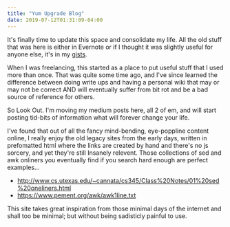 ```yaml
---
title: "Yum Upgrade Blog"
date: 2019-07-12T01:31:09-04:00
---
```

It's finally time to update this space and consolidate my life.  All the old stuff that was here is either in Evernote or if I thought it was slightly useful for anyone else, it's in my [gists](https://gist.github.com/alexcreek).

When I was freelancing, this started as a place to put useful stuff that I used more than once.  That was quite some time ago, and I've since learned the difference between doing write ups and having a personal wiki that may or may not be correct AND will eventually suffer from bit rot and be a bad source of reference for others. 

So Look Out. I'm moving my medium posts here, all 2 of em, and will start posting tid-bits of information what will forever change your life.

I've found that out of all the fancy mind-bending, eye-poppline content online, I really enjoy the old legacy sites from the early days, written in prefomatted html where the links are created by hand and there's no js sorcery, and yet they're still Insanely relevent. Those collections of sed and awk onliners you eventually find if you search hard enough are perfect examples...

* http://www.cs.utexas.edu/~cannata/cs345/Class%20Notes/01%20sed%20oneliners.html
* https://www.pement.org/awk/awk1line.txt
 
This site takes great inspiration from those minimal days of the internet and shall too be minimal; but without being sadisticly painful to use. 
